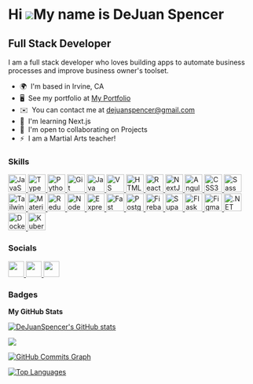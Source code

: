 Hi ![](https://user-images.githubusercontent.com/18350557/176309783-0785949b-9127-417c-8b55-ab5a4333674e.gif)My name is DeJuan Spencer
======================================================================================================================================

Full Stack Developer
--------------------

I am a full stack developer who loves building apps to automate business processes and improve business owner's toolset.

* 🌍  I'm based in Irvine, CA
* 🖥️  See my portfolio at [My Portfolio](http://www.dejuanspencer.com)
* ✉️  You can contact me at [dejuanspencer@gmail.com](mailto:dejuanspencer@gmail.com)
* 🧠  I'm learning Next.js
* 🤝  I'm open to collaborating on Projects
* ⚡  I am a Martial Arts teacher!

### Skills


<p align="left">
<a href="https://developer.mozilla.org/en-US/docs/Web/JavaScript" target="_blank" rel="noreferrer">
<picture>
<source media="(prefers-color-scheme: dark)" srcset="https://raw.githubusercontent.com/danielcranney/readme-generator/main/public/icons/skills/javascript-colored.svg" />
<source media="(prefers-color-scheme: light)" srcset="https://raw.githubusercontent.com/danielcranney/readme-generator/main/public/icons/skills/javascript-colored.svg" />
<img src="https://raw.githubusercontent.com/danielcranney/readme-generator/main/public/icons/skills/javascript-colored.svg" width="36" height="36" alt="JavaScript" />
</picture>
</a>
<a href="https://www.typescriptlang.org/" target="_blank" rel="noreferrer">
<picture>
<source media="(prefers-color-scheme: dark)" srcset="https://raw.githubusercontent.com/danielcranney/readme-generator/main/public/icons/skills/typescript-colored.svg" />
<source media="(prefers-color-scheme: light)" srcset="https://raw.githubusercontent.com/danielcranney/readme-generator/main/public/icons/skills/typescript-colored.svg" />
<img src="https://raw.githubusercontent.com/danielcranney/readme-generator/main/public/icons/skills/typescript-colored.svg" width="36" height="36" alt="TypeScript" />
</picture>
</a>
<a href="https://www.python.org/" target="_blank" rel="noreferrer">
<picture>
<source media="(prefers-color-scheme: dark)" srcset="https://raw.githubusercontent.com/danielcranney/readme-generator/main/public/icons/skills/python-colored.svg" />
<source media="(prefers-color-scheme: light)" srcset="https://raw.githubusercontent.com/danielcranney/readme-generator/main/public/icons/skills/python-colored.svg" />
<img src="https://raw.githubusercontent.com/danielcranney/readme-generator/main/public/icons/skills/python-colored.svg" width="36" height="36" alt="Python" />
</picture>
</a>
<a href="https://git-scm.com/" target="_blank" rel="noreferrer">
<picture>
<source media="(prefers-color-scheme: dark)" srcset="https://raw.githubusercontent.com/danielcranney/readme-generator/main/public/icons/skills/git-colored.svg" />
<source media="(prefers-color-scheme: light)" srcset="https://raw.githubusercontent.com/danielcranney/readme-generator/main/public/icons/skills/git-colored.svg" />
<img src="https://raw.githubusercontent.com/danielcranney/readme-generator/main/public/icons/skills/git-colored.svg" width="36" height="36" alt="Git" />
</picture>
</a>
<a href="https://www.oracle.com/java/" target="_blank" rel="noreferrer">
<picture>
<source media="(prefers-color-scheme: dark)" srcset="https://raw.githubusercontent.com/danielcranney/readme-generator/main/public/icons/skills/java-colored.svg" />
<source media="(prefers-color-scheme: light)" srcset="https://raw.githubusercontent.com/danielcranney/readme-generator/main/public/icons/skills/java-colored.svg" />
<img src="https://raw.githubusercontent.com/danielcranney/readme-generator/main/public/icons/skills/java-colored.svg" width="36" height="36" alt="Java" />
</picture>
</a>
<a href="https://code.visualstudio.com/" target="_blank" rel="noreferrer">
<picture>
<source media="(prefers-color-scheme: dark)" srcset="https://raw.githubusercontent.com/danielcranney/readme-generator/main/public/icons/skills/visualstudiocode-colored.svg" />
<source media="(prefers-color-scheme: light)" srcset="https://raw.githubusercontent.com/danielcranney/readme-generator/main/public/icons/skills/visualstudiocode-colored.svg" />
<img src="https://raw.githubusercontent.com/danielcranney/readme-generator/main/public/icons/skills/visualstudiocode-colored.svg" width="36" height="36" alt="VS Code" />
</picture>
</a>
<a href="https://developer.mozilla.org/en-US/docs/Glossary/HTML5" target="_blank" rel="noreferrer">
<picture>
<source media="(prefers-color-scheme: dark)" srcset="https://raw.githubusercontent.com/danielcranney/readme-generator/main/public/icons/skills/html5-colored.svg" />
<source media="(prefers-color-scheme: light)" srcset="https://raw.githubusercontent.com/danielcranney/readme-generator/main/public/icons/skills/html5-colored.svg" />
<img src="https://raw.githubusercontent.com/danielcranney/readme-generator/main/public/icons/skills/html5-colored.svg" width="36" height="36" alt="HTML5" />
</picture>
</a>
<a href="https://reactjs.org/" target="_blank" rel="noreferrer">
<picture>
<source media="(prefers-color-scheme: dark)" srcset="https://raw.githubusercontent.com/danielcranney/readme-generator/main/public/icons/skills/react-colored.svg" />
<source media="(prefers-color-scheme: light)" srcset="https://raw.githubusercontent.com/danielcranney/readme-generator/main/public/icons/skills/react-colored.svg" />
<img src="https://raw.githubusercontent.com/danielcranney/readme-generator/main/public/icons/skills/react-colored.svg" width="36" height="36" alt="React" />
</picture>
</a>
<a href="https://nextjs.org/docs" target="_blank" rel="noreferrer">
<picture>
<source media="(prefers-color-scheme: dark)" srcset="https://raw.githubusercontent.com/danielcranney/readme-generator/main/public/icons/skills/nextjs-colored-dark.svg" />
<source media="(prefers-color-scheme: light)" srcset="https://raw.githubusercontent.com/danielcranney/readme-generator/main/public/icons/skills/nextjs-colored.svg" />
<img src="https://raw.githubusercontent.com/danielcranney/readme-generator/main/public/icons/skills/nextjs-colored.svg" width="36" height="36" alt="NextJs" />
</picture>
</a>
<a href="https://angular.io/" target="_blank" rel="noreferrer">
<picture>
<source media="(prefers-color-scheme: dark)" srcset="https://raw.githubusercontent.com/danielcranney/readme-generator/main/public/icons/skills/angularjs-colored.svg" />
<source media="(prefers-color-scheme: light)" srcset="https://raw.githubusercontent.com/danielcranney/readme-generator/main/public/icons/skills/angularjs-colored.svg" />
<img src="https://raw.githubusercontent.com/danielcranney/readme-generator/main/public/icons/skills/angularjs-colored.svg" width="36" height="36" alt="Angular" />
</picture>
</a>
<a href="https://www.w3.org/TR/CSS/#css" target="_blank" rel="noreferrer">
<picture>
<source media="(prefers-color-scheme: dark)" srcset="https://raw.githubusercontent.com/danielcranney/readme-generator/main/public/icons/skills/css3-colored.svg" />
<source media="(prefers-color-scheme: light)" srcset="https://raw.githubusercontent.com/danielcranney/readme-generator/main/public/icons/skills/css3-colored.svg" />
<img src="https://raw.githubusercontent.com/danielcranney/readme-generator/main/public/icons/skills/css3-colored.svg" width="36" height="36" alt="CSS3" />
</picture>
</a>
<a href="https://sass-lang.com/" target="_blank" rel="noreferrer">
<picture>
<source media="(prefers-color-scheme: dark)" srcset="https://raw.githubusercontent.com/danielcranney/readme-generator/main/public/icons/skills/sass-colored.svg" />
<source media="(prefers-color-scheme: light)" srcset="https://raw.githubusercontent.com/danielcranney/readme-generator/main/public/icons/skills/sass-colored.svg" />
<img src="https://raw.githubusercontent.com/danielcranney/readme-generator/main/public/icons/skills/sass-colored.svg" width="36" height="36" alt="Sass" />
</picture>
</a>
<a href="https://tailwindcss.com/" target="_blank" rel="noreferrer">
<picture>
<source media="(prefers-color-scheme: dark)" srcset="https://raw.githubusercontent.com/danielcranney/readme-generator/main/public/icons/skills/tailwindcss-colored.svg" />
<source media="(prefers-color-scheme: light)" srcset="https://raw.githubusercontent.com/danielcranney/readme-generator/main/public/icons/skills/tailwindcss-colored.svg" />
<img src="https://raw.githubusercontent.com/danielcranney/readme-generator/main/public/icons/skills/tailwindcss-colored.svg" width="36" height="36" alt="TailwindCSS" />
</picture>
</a>
<a href="https://mui.com/" target="_blank" rel="noreferrer">
<picture>
<source media="(prefers-color-scheme: dark)" srcset="https://raw.githubusercontent.com/danielcranney/readme-generator/main/public/icons/skills/materialui-colored.svg" />
<source media="(prefers-color-scheme: light)" srcset="https://raw.githubusercontent.com/danielcranney/readme-generator/main/public/icons/skills/materialui-colored.svg" />
<img src="https://raw.githubusercontent.com/danielcranney/readme-generator/main/public/icons/skills/materialui-colored.svg" width="36" height="36" alt="Material UI" />
</picture>
</a>
<a href="https://redux.js.org/" target="_blank" rel="noreferrer">
<picture>
<source media="(prefers-color-scheme: dark)" srcset="https://raw.githubusercontent.com/danielcranney/readme-generator/main/public/icons/skills/redux-colored.svg" />
<source media="(prefers-color-scheme: light)" srcset="https://raw.githubusercontent.com/danielcranney/readme-generator/main/public/icons/skills/redux-colored.svg" />
<img src="https://raw.githubusercontent.com/danielcranney/readme-generator/main/public/icons/skills/redux-colored.svg" width="36" height="36" alt="Redux" />
</picture>
</a>
<a href="https://nodejs.org/en/" target="_blank" rel="noreferrer">
<picture>
<source media="(prefers-color-scheme: dark)" srcset="https://raw.githubusercontent.com/danielcranney/readme-generator/main/public/icons/skills/nodejs-colored.svg" />
<source media="(prefers-color-scheme: light)" srcset="https://raw.githubusercontent.com/danielcranney/readme-generator/main/public/icons/skills/nodejs-colored.svg" />
<img src="https://raw.githubusercontent.com/danielcranney/readme-generator/main/public/icons/skills/nodejs-colored.svg" width="36" height="36" alt="NodeJS" />
</picture>
</a>
<a href="https://expressjs.com/" target="_blank" rel="noreferrer">
<picture>
<source media="(prefers-color-scheme: dark)" srcset="https://raw.githubusercontent.com/danielcranney/readme-generator/main/public/icons/skills/express-colored-dark.svg" />
<source media="(prefers-color-scheme: light)" srcset="https://raw.githubusercontent.com/danielcranney/readme-generator/main/public/icons/skills/express-colored.svg" />
<img src="https://raw.githubusercontent.com/danielcranney/readme-generator/main/public/icons/skills/express-colored.svg" width="36" height="36" alt="Express" />
</picture>
</a>
<a href="https://fastapi.tiangolo.com/" target="_blank" rel="noreferrer">
<picture>
<source media="(prefers-color-scheme: dark)" srcset="https://raw.githubusercontent.com/danielcranney/readme-generator/main/public/icons/skills/fastapi-colored.svg" />
<source media="(prefers-color-scheme: light)" srcset="https://raw.githubusercontent.com/danielcranney/readme-generator/main/public/icons/skills/fastapi-colored.svg" />
<img src="https://raw.githubusercontent.com/danielcranney/readme-generator/main/public/icons/skills/fastapi-colored.svg" width="36" height="36" alt="Fast API" />
</picture>
</a>
<a href="https://www.postgresql.org/" target="_blank" rel="noreferrer">
<picture>
<source media="(prefers-color-scheme: dark)" srcset="https://raw.githubusercontent.com/danielcranney/readme-generator/main/public/icons/skills/postgresql-colored.svg" />
<source media="(prefers-color-scheme: light)" srcset="https://raw.githubusercontent.com/danielcranney/readme-generator/main/public/icons/skills/postgresql-colored.svg" />
<img src="https://raw.githubusercontent.com/danielcranney/readme-generator/main/public/icons/skills/postgresql-colored.svg" width="36" height="36" alt="PostgreSQL" />
</picture>
</a>
<a href="https://firebase.google.com/" target="_blank" rel="noreferrer">
<picture>
<source media="(prefers-color-scheme: dark)" srcset="https://raw.githubusercontent.com/danielcranney/readme-generator/main/public/icons/skills/firebase-colored.svg" />
<source media="(prefers-color-scheme: light)" srcset="https://raw.githubusercontent.com/danielcranney/readme-generator/main/public/icons/skills/firebase-colored.svg" />
<img src="https://raw.githubusercontent.com/danielcranney/readme-generator/main/public/icons/skills/firebase-colored.svg" width="36" height="36" alt="Firebase" />
</picture>
</a>
<a href="https://supabase.io/" target="_blank" rel="noreferrer">
<picture>
<source media="(prefers-color-scheme: dark)" srcset="https://raw.githubusercontent.com/danielcranney/readme-generator/main/public/icons/skills/supabase-colored.svg" />
<source media="(prefers-color-scheme: light)" srcset="https://raw.githubusercontent.com/danielcranney/readme-generator/main/public/icons/skills/supabase-colored.svg" />
<img src="https://raw.githubusercontent.com/danielcranney/readme-generator/main/public/icons/skills/supabase-colored.svg" width="36" height="36" alt="Supabase" />
</picture>
</a>
<a href="https://flask.palletsprojects.com/en/2.0.x/" target="_blank" rel="noreferrer">
<picture>
<source media="(prefers-color-scheme: dark)" srcset="https://raw.githubusercontent.com/danielcranney/readme-generator/main/public/icons/skills/flask-colored-dark.svg" />
<source media="(prefers-color-scheme: light)" srcset="https://raw.githubusercontent.com/danielcranney/readme-generator/main/public/icons/skills/flask-colored.svg" />
<img src="https://raw.githubusercontent.com/danielcranney/readme-generator/main/public/icons/skills/flask-colored.svg" width="36" height="36" alt="Flask" />
</picture>
</a>
<a href="https://www.figma.com/" target="_blank" rel="noreferrer">
<picture>
<source media="(prefers-color-scheme: dark)" srcset="https://raw.githubusercontent.com/danielcranney/readme-generator/main/public/icons/skills/figma-colored.svg" />
<source media="(prefers-color-scheme: light)" srcset="https://raw.githubusercontent.com/danielcranney/readme-generator/main/public/icons/skills/figma-colored.svg" />
<img src="https://raw.githubusercontent.com/danielcranney/readme-generator/main/public/icons/skills/figma-colored.svg" width="36" height="36" alt="Figma" />
</picture>
</a>
<a href="https://dotnet.microsoft.com/en-us/" target="_blank" rel="noreferrer">
<picture>
<source media="(prefers-color-scheme: dark)" srcset="https://raw.githubusercontent.com/danielcranney/readme-generator/main/public/icons/skills/dot-net-colored.svg" />
<source media="(prefers-color-scheme: light)" srcset="https://raw.githubusercontent.com/danielcranney/readme-generator/main/public/icons/skills/dot-net-colored.svg" />
<img src="https://raw.githubusercontent.com/danielcranney/readme-generator/main/public/icons/skills/dot-net-colored.svg" width="36" height="36" alt=".NET" />
</picture>
</a>
<a href="https://www.docker.com/" target="_blank" rel="noreferrer">
<picture>
<source media="(prefers-color-scheme: dark)" srcset="https://raw.githubusercontent.com/danielcranney/readme-generator/main/public/icons/skills/docker-colored.svg" />
<source media="(prefers-color-scheme: light)" srcset="https://raw.githubusercontent.com/danielcranney/readme-generator/main/public/icons/skills/docker-colored.svg" />
<img src="https://raw.githubusercontent.com/danielcranney/readme-generator/main/public/icons/skills/docker-colored.svg" width="36" height="36" alt="Docker" />
</picture>
</a>
<a href="https://kubernetes.io/" target="_blank" rel="noreferrer">
<picture>
<source media="(prefers-color-scheme: dark)" srcset="https://raw.githubusercontent.com/danielcranney/readme-generator/main/public/icons/skills/kubernetes-colored.svg" />
<source media="(prefers-color-scheme: light)" srcset="https://raw.githubusercontent.com/danielcranney/readme-generator/main/public/icons/skills/kubernetes-colored.svg" />
<img src="https://raw.githubusercontent.com/danielcranney/readme-generator/main/public/icons/skills/kubernetes-colored.svg" width="36" height="36" alt="Kubernetes" />
</picture>
</a>

</p>


### Socials

<p align="left"> <a href="https://www.github.com/DeJuanSpencer" target="_blank" rel="noreferrer"> <picture> <source media="(prefers-color-scheme: dark)" srcset="https://raw.githubusercontent.com/danielcranney/readme-generator/main/public/icons/socials/github-dark.svg" /> <source media="(prefers-color-scheme: light)" srcset="https://raw.githubusercontent.com/danielcranney/readme-generator/main/public/icons/socials/github.svg" /> <img src="https://raw.githubusercontent.com/danielcranney/readme-generator/main/public/icons/socials/github.svg" width="32" height="32" /> </picture> </a> <a href="https://www.gitlab.com/DeJuanSpencer" target="_blank" rel="noreferrer"> <picture> <source media="(prefers-color-scheme: dark)" srcset="undefined" /> <source media="(prefers-color-scheme: light)" srcset="https://raw.githubusercontent.com/danielcranney/readme-generator/main/public/icons/socials/gitlab.svg" /> <img src="https://raw.githubusercontent.com/danielcranney/readme-generator/main/public/icons/socials/gitlab.svg" width="32" height="32" /> </picture> </a> <a href="https://www.linkedin.com/in/dejuanspencer" target="_blank" rel="noreferrer"> <picture> <source media="(prefers-color-scheme: dark)" srcset="https://raw.githubusercontent.com/danielcranney/readme-generator/main/public/icons/socials/linkedin-dark.svg" /> <source media="(prefers-color-scheme: light)" srcset="https://raw.githubusercontent.com/danielcranney/readme-generator/main/public/icons/socials/linkedin.svg" /> <img src="https://raw.githubusercontent.com/danielcranney/readme-generator/main/public/icons/socials/linkedin.svg" width="32" height="32" /> </picture> </a></p>

### Badges

<b>My GitHub Stats</b>

<a href="http://www.github.com/DeJuanSpencer"><img src="https://github-readme-stats.vercel.app/api?username=DeJuanSpencer&show_icons=true&hide=&count_private=true&title_color=0891b2&text_color=ffffff&icon_color=0891b2&bg_color=1c1917&hide_border=true&show_icons=true" alt="DeJuanSpencer's GitHub stats" /></a>

<a href="http://www.github.com/DeJuanSpencer"><img src="https://github-readme-streak-stats.herokuapp.com/?user=DeJuanSpencer&stroke=ffffff&background=1c1917&ring=0891b2&fire=0891b2&currStreakNum=ffffff&currStreakLabel=0891b2&sideNums=ffffff&sideLabels=ffffff&dates=ffffff&hide_border=true" /></a>

<a href="http://www.github.com/DeJuanSpencer"><img src="https://github-readme-activity-graph.cyclic.app/graph?username=DeJuanSpencer&bg_color=1c1917&color=ffffff&line=0891b2&point=ffffff&area_color=1c1917&area=true&hide_border=true&custom_title=GitHub%20Commits%20Graph" alt="GitHub Commits Graph" /></a>

<a href="https://github.com/DeJuanSpencer" align="left"><img src="https://github-readme-stats.vercel.app/api/top-langs/?username=DeJuanSpencer&langs_count=10&title_color=0891b2&text_color=ffffff&icon_color=0891b2&bg_color=1c1917&hide_border=true&locale=en&custom_title=Top%20%Languages" alt="Top Languages" /></a>
